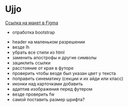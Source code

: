 # Ujjo

[Ссылка на макет в Figma](https://www.figma.com/file/N8cL2Qns1b0A6VsmdX1jTN/Ujjo-(Copy)?type=design&node-id=1-130&t=pMtj2wtgozlr392k-0)

* отработка bootstrap

- header на маленьком разрешении
- везде lh 
- убрать все стили из html
- заменить апострофы и другие символы
- зациклить ссылки
- расстояние от края в футоре
- проверить чтобы везде был указан цвет у текста
- поправить синематику (секции и их айди или класс)
- иконки над карточками добавить
- адаптив изображения перед футером
- везде проверить fw
- самой поставить размер шрифта?